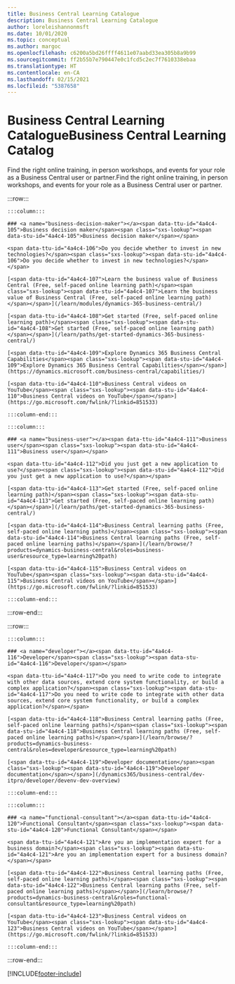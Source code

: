 ```yaml
---
title: Business Central Learning Catalogue
description: Business Central Learning Catalogue
author: loreleishannonmsft
ms.date: 10/01/2020
ms.topic: conceptual
ms.author: margoc
ms.openlocfilehash: c6200a5bd26ffff4611e07aabd33ea305b8a9b99
ms.sourcegitcommit: ff2b55b7e790447e0c1fcd5c2ec7f7610338ebaa
ms.translationtype: HT
ms.contentlocale: en-CA
ms.lasthandoff: 02/15/2021
ms.locfileid: "5387658"
---
```

# <a name="business-central-learning-catalog"></a><span data-ttu-id="4a4c4-103">Business Central Learning Catalogue</span><span class="sxs-lookup"><span data-stu-id="4a4c4-103">Business Central Learning Catalog</span></span>

<span data-ttu-id="4a4c4-104">Find the right online training, in person workshops, and events for your role as a Business Central user or partner.</span><span class="sxs-lookup"><span data-stu-id="4a4c4-104">Find the right online training, in person workshops, and events for your role as a Business Central user or partner.</span></span>

:::row:::

    :::column:::

    ### <a name="business-decision-maker"></a><span data-ttu-id="4a4c4-105">Business decision maker</span><span class="sxs-lookup"><span data-stu-id="4a4c4-105">Business decision maker</span></span>

    <span data-ttu-id="4a4c4-106">Do you decide whether to invest in new technologies?</span><span class="sxs-lookup"><span data-stu-id="4a4c4-106">Do you decide whether to invest in new technologies?</span></span> 

    [<span data-ttu-id="4a4c4-107">Learn the business value of Business Central (Free, self-paced online learning path)</span><span class="sxs-lookup"><span data-stu-id="4a4c4-107">Learn the business value of Business Central (Free, self-paced online learning path)</span></span>](/learn/modules/dynamics-365-business-central/)

    [<span data-ttu-id="4a4c4-108">Get started (Free, self-paced online learning path)</span><span class="sxs-lookup"><span data-stu-id="4a4c4-108">Get started (Free, self-paced online learning path)</span></span>](/learn/paths/get-started-dynamics-365-business-central/)

    [<span data-ttu-id="4a4c4-109">Explore Dynamics 365 Business Central Capabilities</span><span class="sxs-lookup"><span data-stu-id="4a4c4-109">Explore Dynamics 365 Business Central Capabilities</span></span>](https://dynamics.microsoft.com/business-central/capabilities/)

    [<span data-ttu-id="4a4c4-110">Business Central videos on YouTube</span><span class="sxs-lookup"><span data-stu-id="4a4c4-110">Business Central videos on YouTube</span></span>](https://go.microsoft.com/fwlink/?linkid=851533)

    :::column-end:::

    :::column:::

    ### <a name="business-user"></a><span data-ttu-id="4a4c4-111">Business user</span><span class="sxs-lookup"><span data-stu-id="4a4c4-111">Business user</span></span>

    <span data-ttu-id="4a4c4-112">Did you just get a new application to use?</span><span class="sxs-lookup"><span data-stu-id="4a4c4-112">Did you just get a new application to use?</span></span> 

    [<span data-ttu-id="4a4c4-113">Get started (Free, self-paced online learning path)</span><span class="sxs-lookup"><span data-stu-id="4a4c4-113">Get started (Free, self-paced online learning path)</span></span>](/learn/paths/get-started-dynamics-365-business-central/)

    [<span data-ttu-id="4a4c4-114">Business Central learning paths (Free, self-paced online learning paths)</span><span class="sxs-lookup"><span data-stu-id="4a4c4-114">Business Central learning paths (Free, self-paced online learning paths)</span></span>](/learn/browse/?products=dynamics-business-central&roles=business-user&resource_type=learning%20path)

    [<span data-ttu-id="4a4c4-115">Business Central videos on YouTube</span><span class="sxs-lookup"><span data-stu-id="4a4c4-115">Business Central videos on YouTube</span></span>](https://go.microsoft.com/fwlink/?linkid=851533)

    :::column-end:::

:::row-end:::

:::row:::

    :::column:::

    ### <a name="developer"></a><span data-ttu-id="4a4c4-116">Developer</span><span class="sxs-lookup"><span data-stu-id="4a4c4-116">Developer</span></span>

    <span data-ttu-id="4a4c4-117">Do you need to write code to integrate with other data sources, extend core system functionality, or build a complex application?</span><span class="sxs-lookup"><span data-stu-id="4a4c4-117">Do you need to write code to integrate with other data sources, extend core system functionality, or build a complex application?</span></span>

    [<span data-ttu-id="4a4c4-118">Business Central learning paths (Free, self-paced online learning paths)</span><span class="sxs-lookup"><span data-stu-id="4a4c4-118">Business Central learning paths (Free, self-paced online learning paths)</span></span>](/learn/browse/?products=dynamics-business-central&roles=developer&resource_type=learning%20path)

    [<span data-ttu-id="4a4c4-119">Developer documentation</span><span class="sxs-lookup"><span data-stu-id="4a4c4-119">Developer documentation</span></span>](/dynamics365/business-central/dev-itpro/developer/devenv-dev-overview)

    :::column-end:::

    :::column:::

    ### <a name="functional-consultant"></a><span data-ttu-id="4a4c4-120">Functional Consultant</span><span class="sxs-lookup"><span data-stu-id="4a4c4-120">Functional Consultant</span></span>
    
    <span data-ttu-id="4a4c4-121">Are you an implementation expert for a business domain?</span><span class="sxs-lookup"><span data-stu-id="4a4c4-121">Are you an implementation expert for a business domain?</span></span> 

    [<span data-ttu-id="4a4c4-122">Business Central learning paths (Free, self-paced online learning paths)</span><span class="sxs-lookup"><span data-stu-id="4a4c4-122">Business Central learning paths (Free, self-paced online learning paths)</span></span>](/learn/browse/?products=dynamics-business-central&roles=functional-consultant&resource_type=learning%20path)

    [<span data-ttu-id="4a4c4-123">Business Central videos on YouTube</span><span class="sxs-lookup"><span data-stu-id="4a4c4-123">Business Central videos on YouTube</span></span>](https://go.microsoft.com/fwlink/?linkid=851533)

    :::column-end:::

:::row-end:::


[!INCLUDE[footer-include](../includes/footer-banner.md)]